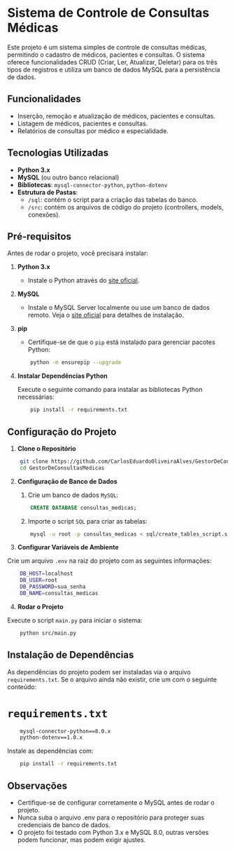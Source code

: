 # Sistema de Controle de Consultas Médicas

Este projeto é um sistema simples de controle de consultas médicas, permitindo o cadastro de médicos, pacientes e consultas. O sistema oferece funcionalidades CRUD (Criar, Ler, Atualizar, Deletar) para os três tipos de registros e utiliza um banco de dados MySQL para a persistência de dados.

## Funcionalidades

- Inserção, remoção e atualização de médicos, pacientes e consultas.
- Listagem de médicos, pacientes e consultas.
- Relatórios de consultas por médico e especialidade.

## Tecnologias Utilizadas

- **Python 3.x**
- **MySQL** (ou outro banco relacional)
- **Bibliotecas**: `mysql-connector-python`, `python-dotenv`
- **Estrutura de Pastas**:
  - `/sql`: contém o script para a criação das tabelas do banco.
  - `/src`: contém os arquivos de código do projeto (controllers, models, conexões).

## Pré-requisitos

Antes de rodar o projeto, você precisará instalar:

1. **Python 3.x**
   - Instale o Python através do [site oficial](https://www.python.org/downloads/).

2. **MySQL**
   - Instale o MySQL Server localmente ou use um banco de dados remoto. Veja o [site oficial](https://dev.mysql.com/downloads/installer/) para detalhes de instalação.

3. **pip**
   - Certifique-se de que o `pip` está instalado para gerenciar pacotes Python:
    ```bash
        python -m ensurepip --upgrade
    ```

4. **Instalar Dependências Python**

    Execute o seguinte comando para instalar as bibliotecas Python necessárias:
    ```bash
        pip install -r requirements.txt

## Configuração do Projeto

1. **Clone o Repositório**

```bash
    git clone https://github.com/CarlosEduardoOliveiraAlves/GestorDeConsultasMedicas.git
    cd GestorDeConsultasMedicas
```

2. **Configuração de Banco de Dados**

    1. Crie um banco de dados `MySQL`:

    ```sql
        CREATE DATABASE consultas_medicas;
    ```

    2. Importe o script `SQL` para criar as tabelas:

    ```bash
        mysql -u root -p consultas_medicas < sql/create_tables_script.sql
    ```

3. **Configurar Variáveis de Ambiente**

Crie um arquivo `.env` na raiz do projeto com as seguintes informações:

```bash
    DB_HOST=localhost
    DB_USER=root
    DB_PASSWORD=sua_senha
    DB_NAME=consultas_medicas
```
4. **Rodar o Projeto**

Execute o script `main.py` para iniciar o sistema:

```bash
    python src/main.py
```

## Instalação de Dependências

As dependências do projeto podem ser instaladas via o arquivo `requirements.txt`. Se o arquivo ainda não existir, crie um com o seguinte conteúdo:

# `requirements.txt`

```bash
    mysql-connector-python==8.0.x
    python-dotenv==1.0.x
```

Instale as dependências com:

```bash
    pip install -r requirements.txt
```

## Observações

- Certifique-se de configurar corretamente o MySQL antes de rodar o projeto.
- Nunca suba o arquivo .env para o repositório para proteger suas credenciais de banco de dados.
- O projeto foi testado com Python 3.x e MySQL 8.0, outras versões podem funcionar, mas podem exigir ajustes.
